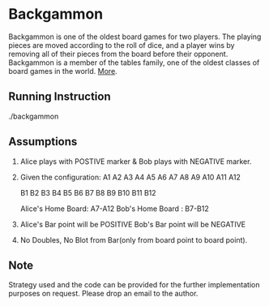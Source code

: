 # Backgammon
Backgammon is one of the oldest board games for two players. The playing pieces are moved according to the roll of dice, and a player wins by removing all of their pieces from the board before their opponent. Backgammon is a member of the tables family, one of the oldest classes of board games in the world. [More](http://en.wikipedia.org/wiki/Backgammon).

Running Instruction
----------------
./backgammon

Assumptions
-----------
1. Alice plays with POSTIVE marker & Bob plays with NEGATIVE marker.
2. Given the configuration:
	A1 A2 A3 A4 A5 A6 A7 A8 A9 A10 A11 A12

	B1 B2 B3 B4 B5 B6 B7 B8 B9 B10 B11 B12
	
   Alice's Home Board:	A7-A12
   Bob's Home Board  :  B7-B12
3. Alice's Bar point will be POSITIVE
   Bob's Bar point will be NEGATIVE

4. No Doubles, No Blot from Bar(only from board point to board point).

Note
-----
Strategy used and the code can be provided for the further implementation purposes on request. Please drop an email to the author.


